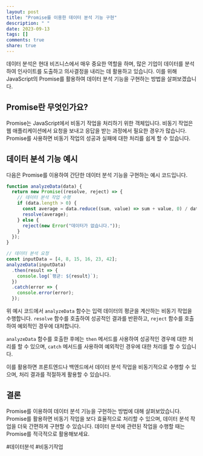 ```yaml
---
layout: post
title: "Promise를 이용한 데이터 분석 기능 구현"
description: " "
date: 2023-09-13
tags: []
comments: true
share: true
---
```


데이터 분석은 현대 비즈니스에서 매우 중요한 역할을 하며, 많은 기업이 데이터를 분석하여 인사이트를 도출하고 의사결정을 내리는 데 활용하고 있습니다. 이를 위해 JavaScript의 Promise를 활용하여 데이터 분석 기능을 구현하는 방법을 살펴보겠습니다.

## Promise란 무엇인가요?

Promise는 JavaScript에서 비동기 작업을 처리하기 위한 객체입니다. 비동기 작업은 웹 애플리케이션에서 요청을 보내고 응답을 받는 과정에서 필요한 경우가 많습니다. Promise를 사용하면 비동기 작업의 성공과 실패에 대한 처리를 쉽게 할 수 있습니다.

## 데이터 분석 기능 예시

다음은 Promise를 이용하여 간단한 데이터 분석 기능을 구현하는 예시 코드입니다.

```javascript
function analyzeData(data) {
  return new Promise((resolve, reject) => {
    // 데이터 분석 작업 수행
    if (data.length > 0) {
      const average = data.reduce((sum, value) => sum + value, 0) / data.length;
      resolve(average);
    } else {
      reject(new Error("데이터가 없습니다."));
    }
  });
}

// 데이터 분석 요청
const inputData = [4, 8, 15, 16, 23, 42];
analyzeData(inputData)
  .then(result => {
    console.log(`평균: ${result}`);
  })
  .catch(error => {
    console.error(error);
  });
```

위 예시 코드에서 `analyzeData` 함수는 입력 데이터의 평균을 계산하는 비동기 작업을 수행합니다. `resolve` 함수를 호출하여 성공적인 결과를 반환하고, `reject` 함수를 호출하여 예외적인 경우에 대처합니다.

`analyzeData` 함수를 호출한 후에는 `then` 메서드를 사용하여 성공적인 경우에 대한 처리를 할 수 있으며, `catch` 메서드를 사용하여 예외적인 경우에 대한 처리를 할 수 있습니다.

이를 활용하면 프론트엔드나 백엔드에서 데이터 분석 작업을 비동기적으로 수행할 수 있으며, 처리 결과를 적절하게 활용할 수 있습니다.

## 결론

Promise를 이용하여 데이터 분석 기능을 구현하는 방법에 대해 살펴보았습니다. Promise를 활용하면 비동기 작업을 보다 효율적으로 처리할 수 있으며, 데이터 분석 작업을 더욱 간편하게 구현할 수 있습니다. 데이터 분석에 관련된 작업을 수행할 때는 Promise를 적극적으로 활용해보세요.

#데이터분석 #비동기작업